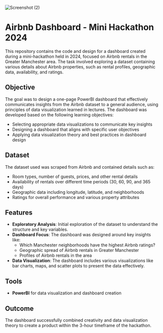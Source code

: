 
![Screenshot (2)](https://github.com/user-attachments/assets/8ea472be-66e9-4b55-89a1-6471da07f517)

# Airbnb Dashboard - Mini Hackathon 2024

This repository contains the code and design for a dashboard created during a mini-hackathon held in 2024, focused on Airbnb rentals in the Greater Manchester area. The task involved exploring a dataset containing various details about Airbnb properties, such as rental profiles, geographic data, availability, and ratings.

## Objective

The goal was to design a one-page PowerBI dashboard that effectively communicates insights from the Airbnb dataset to a general audience, using principles of data visualization learned in lectures. The dashboard was developed based on the following learning objectives:

- Selecting appropriate data visualizations to communicate key insights
- Designing a dashboard that aligns with specific user objectives
- Applying data visualization theory and best practices in dashboard design

## Dataset

The dataset used was scraped from Airbnb and contained details such as:

- Room types, number of guests, prices, and other rental details
- Availability of rentals over different time periods (30, 60, 90, and 365 days)
- Geographic data including longitude, latitude, and neighborhoods
- Ratings for overall performance and various property attributes

## Features

- **Exploratory Analysis**: Initial exploration of the dataset to understand the structure and key variables.
- **Dashboard Focus**: The dashboard was designed around key insights like:
  - Which Manchester neighborhoods have the highest Airbnb ratings?
  - Geographic spread of Airbnb rentals in Greater Manchester
  - Profiles of Airbnb rentals in the area
- **Data Visualization**: The dashboard includes various visualizations like bar charts, maps, and scatter plots to present the data effectively.

## Tools

- **PowerBI** for data visualization and dashboard creation

## Outcome

The dashboard successfully combined creativity and data visualization theory to create a product within the 3-hour timeframe of the hackathon.
